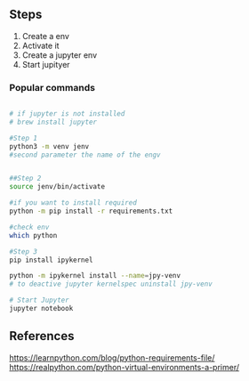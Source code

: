 

## Steps

1. Create a env
2. Activate it
3. Create a jupyter env
4. Start jupityer

### Popular commands

```bash

# if jupyter is not installed
# brew install jupyter

#Step 1
python3 -m venv jenv
#second parameter the name of the engv


##Step 2
source jenv/bin/activate

#if you want to install required 
python -m pip install -r requirements.txt

#check env
which python

#Step 3
pip install ipykernel

python -m ipykernel install --name=jpy-venv
# to deactive jupyter kernelspec uninstall jpy-venv

# Start Jupyter
jupyter notebook

```


## References

https://learnpython.com/blog/python-requirements-file/
https://realpython.com/python-virtual-environments-a-primer/